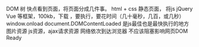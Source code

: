 DOM 树
快点看到页面，将页面分成几件事。
html + css 静态页面，
将js jQuery Vue 等框架，100kb，下载 ，要执行，要花时间（几十毫秒，几百，或几秒）
window.onload
 document.DOMContentLoaded 是js最佳也是最快执行的地方
 图片资源 js资源，ajax请求资源 网络依次到达浏览器
 不应该阻塞影响网页DOM Ready
 

